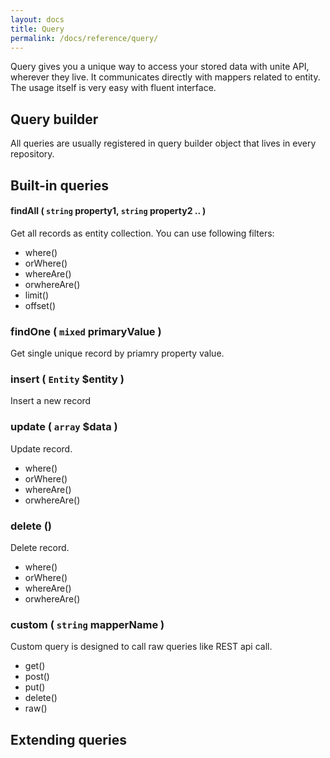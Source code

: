 ```yaml
---
layout: docs
title: Query
permalink: /docs/reference/query/
---
```


Query gives you a unique way to access your stored data with unite API, wherever they live. It communicates directly with mappers related to entity. The usage itself is very easy with fluent interface.

## Query builder
All queries are usually registered in query builder object that lives in every repository.

## Built-in queries

#### findAll ( `string` property1, `string` property2 .. )
Get all records as entity collection. You can use following filters:
- where()
- orWhere()
- whereAre()
- orwhereAre()
- limit()
- offset()

### findOne ( `mixed` primaryValue )
Get single unique record by priamry property value.

### insert ( `Entity` $entity )
Insert a new record

### update ( `array` $data )
Update record.

- where()
- orWhere()
- whereAre()
- orwhereAre()

### delete ()
Delete record.

- where()
- orWhere()
- whereAre()
- orwhereAre()

### custom ( `string` mapperName )
Custom query is designed to call raw queries like REST api call.

- get()
- post()
- put()
- delete()
- raw()

## Extending queries